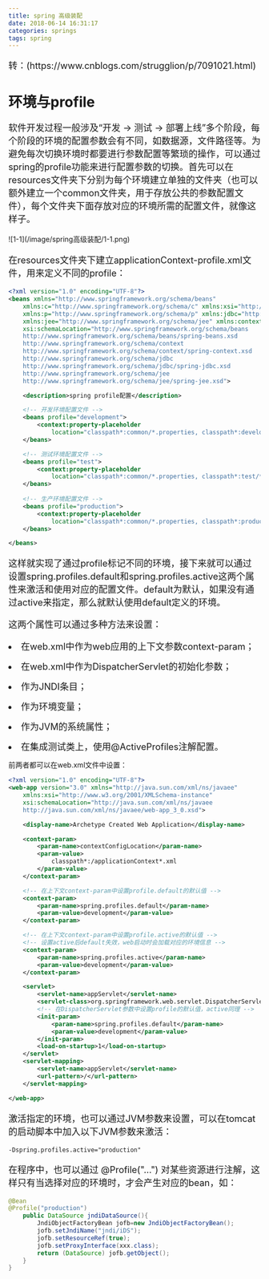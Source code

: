 ```yaml
---
title: spring 高级装配
date: 2018-06-14 16:31:17
categories: springs
tags: spring
---
```


<p style="font-size:18px">转：(https://www.cnblogs.com/strugglion/p/7091021.html)</p>

# 环境与profile
<p li style="font-size:18px"> 软件开发过程一般涉及“开发 -> 测试 -> 部署上线”多个阶段，每个阶段的环境的配置参数会有不同，如数据源，文件路径等。为避免每次切换环境时都要进行参数配置等繁琐的操作，可以通过spring的profile功能来进行配置参数的切换。首先可以在resources文件夹下分别为每个环境建立单独的文件夹（也可以额外建立一个common文件夹，用于存放公共的参数配置文件），每个文件夹下面存放对应的环境所需的配置文件，就像这样子。</p>
![1-1](/image/spring高级装配/1-1.png)

<p li style="font-size:18px"> 在resources文件夹下建立applicationContext-profile.xml文件，用来定义不同的profile：</p>

````xml
<?xml version="1.0" encoding="UTF-8"?>
<beans xmlns="http://www.springframework.org/schema/beans"
    xmlns:c="http://www.springframework.org/schema/c" xmlns:xsi="http://www.w3.org/2001/XMLSchema-instance"
    xmlns:p="http://www.springframework.org/schema/p" xmlns:jdbc="http://www.springframework.org/schema/jdbc"
    xmlns:jee="http://www.springframework.org/schema/jee" xmlns:context="http://www.springframework.org/schema/context"
    xsi:schemaLocation="http://www.springframework.org/schema/beans 
    http://www.springframework.org/schema/beans/spring-beans.xsd
    http://www.springframework.org/schema/context 
    http://www.springframework.org/schema/context/spring-context.xsd
    http://www.springframework.org/schema/jdbc 
    http://www.springframework.org/schema/jdbc/spring-jdbc.xsd
    http://www.springframework.org/schema/jee 
    http://www.springframework.org/schema/jee/spring-jee.xsd">

    <description>spring profile配置</description>

    <!-- 开发环境配置文件 -->
    <beans profile="development">
        <context:property-placeholder
            location="classpath*:common/*.properties, classpath*:development/*.properties" />
    </beans>

    <!-- 测试环境配置文件 -->
    <beans profile="test">
        <context:property-placeholder
            location="classpath*:common/*.properties, classpath*:test/*.properties" />
    </beans>
    
    <!-- 生产环境配置文件 -->
    <beans profile="production">
        <context:property-placeholder
            location="classpath*:common/*.properties, classpath*:production/*.properties" />
    </beans>

</beans>
````
<p li style="font-size:18px">这样就实现了通过profile标记不同的环境，接下来就可以通过设置spring.profiles.default和spring.profiles.active这两个属性来激活和使用对应的配置文件。default为默认，如果没有通过active来指定，那么就默认使用default定义的环境。</p>
<p li style="font-size:18px">这两个属性可以通过多种方法来设置：</p>

<p> <li style="font-size:18px">在web.xml中作为web应用的上下文参数context-param；</li></p>
<p > <li style="font-size:18px">在web.xml中作为DispatcherServlet的初始化参数；</li></p>
<p> <li style="font-size:18px">作为JNDI条目；</li></p>
<p> <li style="font-size:18px">作为环境变量；</li></p>
<p> <li style="font-size:18px">作为JVM的系统属性；</li></p>
<p> <li style="font-size:18px">在集成测试类上，使用@ActiveProfiles注解配置。</li></p>

前两者都可以在web.xml文件中设置：
````xml
<?xml version="1.0" encoding="UTF-8"?>
<web-app version="3.0" xmlns="http://java.sun.com/xml/ns/javaee"
    xmlns:xsi="http://www.w3.org/2001/XMLSchema-instance"
    xsi:schemaLocation="http://java.sun.com/xml/ns/javaee
    http://java.sun.com/xml/ns/javaee/web-app_3_0.xsd">

    <display-name>Archetype Created Web Application</display-name>

    <context-param>
        <param-name>contextConfigLocation</param-name>
        <param-value>
            classpath*:/applicationContext*.xml
        </param-value>
    </context-param>

    <!-- 在上下文context-param中设置profile.default的默认值 -->
    <context-param>
        <param-name>spring.profiles.default</param-name>
        <param-value>development</param-value>
    </context-param>

    <!-- 在上下文context-param中设置profile.active的默认值 -->
    <!-- 设置active后default失效，web启动时会加载对应的环境信息 -->
    <context-param>
        <param-name>spring.profiles.active</param-name>
        <param-value>development</param-value>
    </context-param>

    <servlet>
        <servlet-name>appServlet</servlet-name>
        <servlet-class>org.springframework.web.servlet.DispatcherServlet</servlet-class>
        <!-- 在DispatcherServlet参数中设置profile的默认值，active同理 -->
        <init-param>
            <param-name>spring.profiles.default</param-name>
            <param-value>development</param-value>
        </init-param>
        <load-on-startup>1</load-on-startup>
    </servlet>
    <servlet-mapping>
        <servlet-name>appServlet</servlet-name>
        <url-pattern>/</url-pattern>
    </servlet-mapping>

</web-app>
````
<p style="font-size:18px"> 激活指定的环境，也可以通过JVM参数来设置，可以在tomcat的启动脚本中加入以下JVM参数来激活：</p>

```
-Dspring.profiles.active="production"
```

<p style="font-size:18px">在程序中，也可以通过 @Profile("...") 对某些资源进行注解，这样只有当选择对应的环境时，才会产生对应的bean，如：</p>

````java
@Bean
@Profile("production")    
    public DataSource jndiDataSource(){
        JndiObjectFactoryBean jofb=new JndiObjectFactoryBean();
        jofb.setJndiName("jndi/iDS");
        jofb.setResourceRef(true);
        jofb.setProxyInterface(xxx.class);
        return (DataSource) jofb.getObject();
    }
}
````

